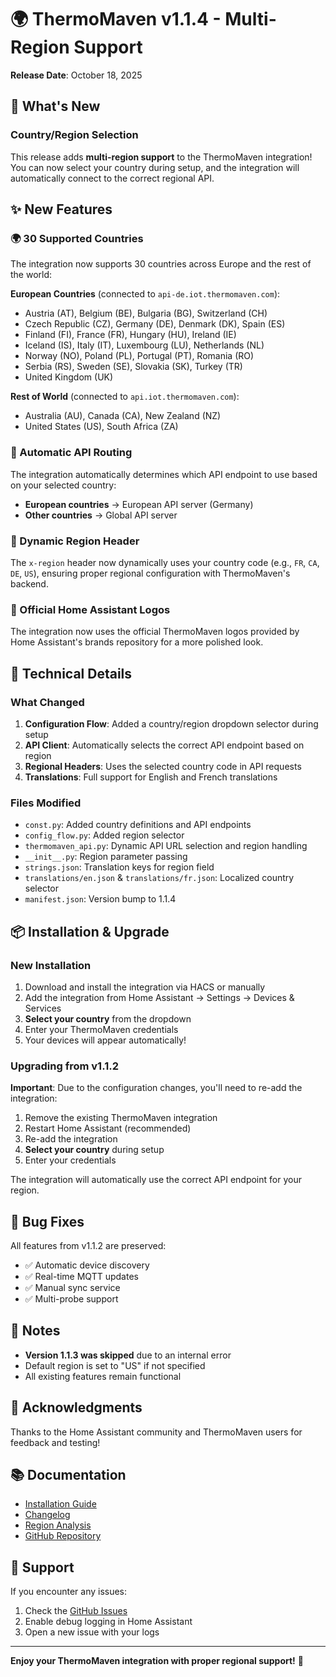 # 🌍 ThermoMaven v1.1.4 - Multi-Region Support

**Release Date**: October 18, 2025

## 🎉 What's New

### Country/Region Selection

This release adds **multi-region support** to the ThermoMaven integration! You can now select your country during setup, and the integration will automatically connect to the correct regional API.

## ✨ New Features

### 🌍 30 Supported Countries

The integration now supports 30 countries across Europe and the rest of the world:

**European Countries** (connected to `api-de.iot.thermomaven.com`):
- Austria (AT), Belgium (BE), Bulgaria (BG), Switzerland (CH)
- Czech Republic (CZ), Germany (DE), Denmark (DK), Spain (ES)
- Finland (FI), France (FR), Hungary (HU), Ireland (IE)
- Iceland (IS), Italy (IT), Luxembourg (LU), Netherlands (NL)
- Norway (NO), Poland (PL), Portugal (PT), Romania (RO)
- Serbia (RS), Sweden (SE), Slovakia (SK), Turkey (TR)
- United Kingdom (UK)

**Rest of World** (connected to `api.iot.thermomaven.com`):
- Australia (AU), Canada (CA), New Zealand (NZ)
- United States (US), South Africa (ZA)

### 🚀 Automatic API Routing

The integration automatically determines which API endpoint to use based on your selected country:
- **European countries** → European API server (Germany)
- **Other countries** → Global API server

### 🔧 Dynamic Region Header

The `x-region` header now dynamically uses your country code (e.g., `FR`, `CA`, `DE`, `US`), ensuring proper regional configuration with ThermoMaven's backend.

### 🎨 Official Home Assistant Logos

The integration now uses the official ThermoMaven logos provided by Home Assistant's brands repository for a more polished look.

## 🔧 Technical Details

### What Changed

1. **Configuration Flow**: Added a country/region dropdown selector during setup
2. **API Client**: Automatically selects the correct API endpoint based on region
3. **Regional Headers**: Uses the selected country code in API requests
4. **Translations**: Full support for English and French translations

### Files Modified

- `const.py`: Added country definitions and API endpoints
- `config_flow.py`: Added region selector
- `thermomaven_api.py`: Dynamic API URL selection and region handling
- `__init__.py`: Region parameter passing
- `strings.json`: Translation keys for region field
- `translations/en.json` & `translations/fr.json`: Localized country selector
- `manifest.json`: Version bump to 1.1.4

## 📦 Installation & Upgrade

### New Installation

1. Download and install the integration via HACS or manually
2. Add the integration from Home Assistant → Settings → Devices & Services
3. **Select your country** from the dropdown
4. Enter your ThermoMaven credentials
5. Your devices will appear automatically!

### Upgrading from v1.1.2

**Important**: Due to the configuration changes, you'll need to re-add the integration:

1. Remove the existing ThermoMaven integration
2. Restart Home Assistant (recommended)
3. Re-add the integration
4. **Select your country** during setup
5. Enter your credentials

The integration will automatically use the correct API endpoint for your region.

## 🐛 Bug Fixes

All features from v1.1.2 are preserved:
- ✅ Automatic device discovery
- ✅ Real-time MQTT updates
- ✅ Manual sync service
- ✅ Multi-probe support

## 📝 Notes

- **Version 1.1.3 was skipped** due to an internal error
- Default region is set to "US" if not specified
- All existing features remain functional

## 🙏 Acknowledgments

Thanks to the Home Assistant community and ThermoMaven users for feedback and testing!

## 📚 Documentation

- [Installation Guide](HOMEASSISTANT_INSTALLATION.md)
- [Changelog](CHANGELOG.md)
- [Region Analysis](REGION_ANALYSIS.md)
- [GitHub Repository](https://github.com/djiesr/thermomaven-ha)

## 💬 Support

If you encounter any issues:
1. Check the [GitHub Issues](https://github.com/djiesr/thermomaven-ha/issues)
2. Enable debug logging in Home Assistant
3. Open a new issue with your logs

---

**Enjoy your ThermoMaven integration with proper regional support!** 🎊

